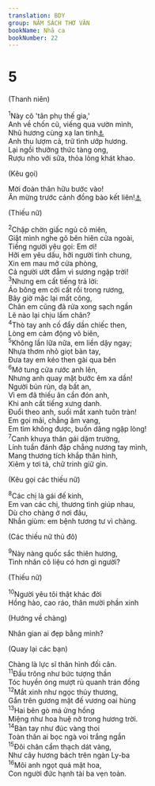 ```yaml
---
translation: BDY
group: NĂM SÁCH THƠ VĂN
bookName: Nhã ca 
bookNumber: 22
---
```


<div class="title"><h1>5</h1></div>
<span class="verse nha_5_1"><div class="title"><p>(Thanh niên)</p></div>
<sup>1</sup>Này cô &#39;tân phụ thế gia,&#39;<br/>Anh về chốn cũ, viếng qua vườn mình,<br/>Nhũ hương cùng xạ lan tinh<a href="#" data-toggle="tooltip" data-placement="bottom" title="tên các hương liệu quý ở Trung Đông">⚓</a><br/>Anh thu lượm cả, trữ tình ướp hương.<br/>Lại ngồi thưởng thức tàng ong,<br/>Rượu nho với sữa, thỏa lòng khát khao.<br/><div class="title"><p>(Kêu gọi)</p></div>
Mời đoàn thân hữu bước vào!<br/>Ăn mừng trước cảnh đồng bào kết liên!<a href="#" data-toggle="tooltip" data-placement="bottom" title="Nt các thân hữu ơi hãy ăn&#39; Hãy uống, vâng hãy uống thật nhiều, hỡi những người yêu quý&#39;">⚓</a><br/><div class="title"><p>(Thiếu nữ)</p></div>
</span>
<span class="verse nha_5_2"><sup>2</sup>Chập chờn giấc ngủ cô miên,<br/>Giật mình nghe gõ bên hiên cửa ngoài,<br/>Tiếng người yêu gọi: Em ơi!<br/>Hỡi em yêu dấu, hỡi người tình chung,<br/>Xin em mau mở cửa phòng,<br/>Cả người ướt đẫm vì sương ngập trời!<br/></span>
<span class="verse nha_5_3"><sup>3</sup>Nhưng em cất tiếng trả lời:<br/>Áo bông em cởi cất rồi trong rương,<br/>Bây giờ mặc lại mất công,<br/>Chân em cũng đã rửa xong sạch ngần<br/>Lẽ nào lại chịu lấm chân? <br/></span>
<span class="verse nha_5_4"><sup>4</sup>Thò tay anh cố đẩy dần chiếc then,<br/>Lòng em cảm động vô biên,<br/></span>
<span class="verse nha_5_5"><sup>5</sup>Không lần lữa nữa, em liền dậy ngay;<br/>Nhựa thơm nhỏ giọt bàn tay,<br/>Đưa tay em kéo then gài qua bên<br/></span>
<span class="verse nha_5_6"><sup>6</sup>Mở tung cửa rước anh lên,<br/>Nhưng anh quay mặt bước êm xa dần!<br/>Người bủn rủn, dạ bất an,<br/>Vì em đã thiếu ân cần đón anh,<br/>Khi anh cất tiếng xưng danh.<br/>Đuổi theo anh, suối mắt xanh tuôn tràn!<br/>Em gọi mãi, chẳng âm vang,<br/>Em tìm không được, buồn dâng ngập lòng!<br/></span>
<span class="verse nha_5_7"><sup>7</sup>Canh khuya thân gái dặm trường,<br/>Lính tuần đánh đập chẳng nương tay mình,<br/>Mang thương tích khắp thân hình,<br/>Xiêm y tơi tả, chữ trinh giữ gìn.<br/><div class="title"><p>(Kêu gọi các thiếu nữ)</p></div>
</span>
<span class="verse nha_5_8"><sup>8</sup>Các chị là gái đế kinh,<br/>Em van các chị, thương tình giúp nhau,<br/>Dù cho chàng ở nơi đâu,<br/>Nhắn giùm: em bệnh tương tư vì chàng.<br/><div class="title"><p>(Các thiếu nữ thủ đô)</p></div>
</span>
<span class="verse nha_5_9"><sup>9</sup>Này nàng quốc sắc thiên hương,<br/>Tình nhân cô liệu có hơn gì người?<br/><div class="title"><p>(Thiếu nữ)</p></div>
</span>
<span class="verse nha_5_10"><sup>10</sup>Người yêu tôi thật khác đời<br/>Hồng hào, cao ráo, thân mười phần xinh<br/><div class="title"><p>(Hướng về chàng)</p></div>
Nhân gian ai đẹp bằng mình?<br/><div class="title"><p>(Quay lại các bạn)</p></div>
Chàng là lực sĩ thân hình đối cân.<br/></span>
<span class="verse nha_5_11"><sup>11</sup>Đầu trông như bức tượng thần<br/>Tóc huyền óng mượt rủ quanh trán đồng<br/></span>
<span class="verse nha_5_12"><sup>12</sup>Mắt xinh như ngọc thủy thương,<br/>Gắn trên gương mặt đế vương oai hùng<br/></span>
<span class="verse nha_5_13"><sup>13</sup>Hai bên gò má ửng hồng<br/>Miệng như hoa huệ nở trong hương trời.<br/></span>
<span class="verse nha_5_14"><sup>14</sup>Bàn tay như đúc vàng thoi<br/>Toàn thân ai bọc ngà voi trắng ngần<br/></span>
<span class="verse nha_5_15"><sup>15</sup>Đôi chân cẩm thạch dát vàng,<br/>Như cây hương bách trên ngàn Ly-ba<br/></span>
<span class="verse nha_5_16"><sup>16</sup>Môi anh ngọt quá mật hoa,<br/>Con người đức hạnh tài ba vẹn toàn.</span>
